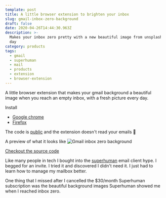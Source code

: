 ```yaml
---
template: post
title: A little browser extension to brighten your inbox
slug: gmail-inbox-zero-background
draft: false
date: 2020-04-26T14:44:30.963Z
description: >-
  Makes your inbox zero pretty with a new beautiful image from unsplash every
  day
category: products
tags:
  - gmail
  - superhuman
  - mail
  - products
  - extension
  - browser-extension
---
```

A little browser extension that makes your gmail background a beautiful image when you reach an empty inbox, with a fresh picture every day. 

Install
- [Google chrome](https://chrome.google.com/webstore/detail/gmail-inbox-zero-backgrou/fadepmbdhojcogdjcihbhdcbfpacdbdg)
- [Firefox](https://addons.mozilla.org/en-GB/firefox/addon/gmail-inbox-zero-background/)

The code is [public](https://github.com/davidfurlong/gmail-inbox-zero-background) and the extension doesn't read your emails 🙂

A preview of what it looks like
![Gmail inbox zero background](/media/screenshot-2020-04-26-at-11.45.35.png "Gmail inbox zero background")

[Checkout the source code](https://github.com/davidfurlong/gmail-inbox-zero-background)

Like many people in tech I bought into the [superhuman](https://superhuman.com/) email client hype. I begged for an invite. I tried it and discovered I didn't need it. I just had to learn how to manage my mailbox better. 

One thing that I missed after I cancelled the $30/month Superhuman subscription was the beautiful background images Superhuman showed me when I reached inbox zero. 
